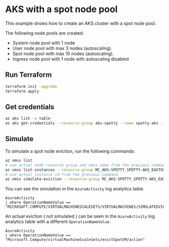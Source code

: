 # AKS with a spot node pool

This example shows how to create an AKS cluster with a spot node pool.

The following node pools are created:
* System node pool with 1 node
* User node pool with max 3 nodes (autoscaling).
* Spot node pool with max 10 nodes (autoscaling).
* Ingress node pool with 1 node with autoscaling disabled

## Run Terraform

```bash
terraform init -upgrade
terraform apply
```

## Get credentials

```bash
az aks list -o table
az aks get-credentials --resource-group aks-spotty --name spotty-aks --overwrite-existing
```

## Simulate

To simulate a spot node eviction, run the following commands:

```bash
az vmss list
# use actual node resource group and vmss name from the previous command
az vmss list-instances --resource-group MC_AKS-SPOTTY_SPOTTY-AKS_EASTUS --name aks-spotb573-16686795-vmss --output json --query "[].instanceId"
# use actual instance id from the previous command
az vmss simulate-eviction --resource-group MC_AKS-SPOTTY_SPOTTY-AKS_EASTUS --name aks-spotb573-16686795-vmss --instance-id 11
```

You can see the simulation in the `AzureActivity` log analytics table.

```
AzureActivity
| where OperationNameValue == "MICROSOFT.COMPUTE/VIRTUALMACHINESCALESETS/VIRTUALMACHINES/SIMULATEEVICTION/ACTION"
```

An actual eviction ( not simulated ) can be seen in the `AzureActivity` log analytics table with a different `OperationNameValue`.

```
AzureActivity
| where OperationNameValue == "Microsoft.Compute/virtualMachineScaleSets/evictSpotVM/action"
```
